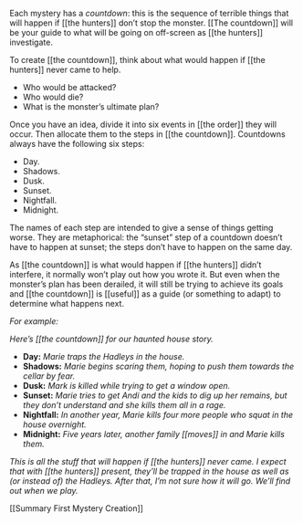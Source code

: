 
Each mystery has a *countdown*: this is the sequence of terrible things that will happen if [[the hunters]] don’t stop the monster. [[The countdown]] will be your guide to what will be going on off-screen as [[the hunters]] investigate.

To create [[the countdown]], think about what would happen if [[the hunters]] never came to help.

- Who would be attacked?
- Who would die?
- What is the monster’s ultimate plan?

Once you have an idea, divide it into six events in [[the order]] they will occur. Then allocate them to the steps in [[the countdown]]. Countdowns always have the following six steps:

- Day.
- Shadows.
- Dusk.
- Sunset.
- Nightfall.
- Midnight.

The names of each step are intended to give a sense of things getting worse. They are metaphorical: the “sunset” step of a countdown doesn’t have to happen at sunset; the steps don’t have to happen on the same day.

As [[the countdown]] is what would happen if [[the hunters]] didn’t interfere, it normally won’t play out how you wrote it. But even when the monster’s plan has been derailed, it will still be trying to achieve its goals and [[the countdown]] is [[useful]] as a guide (or something to adapt) to determine what happens next.

*For example:*

*Here’s [[the countdown]] for our haunted house story.*

- **Day:** *Marie traps the Hadleys in the house.*
- **Shadows:** *Marie begins scaring them, hoping to push them towards the cellar by fear.*
- **Dusk:** *Mark is killed while trying to get a window open.*
- **Sunset:** *Marie tries to get Andi and the kids to dig up her remains, but they don’t understand and she kills them all in a rage.*
- **Nightfall:** *In another year, Marie kills four more people who squat in the house overnight.*
- **Midnight:** *Five years later, another family [[moves]] in and Marie kills them.*

*This is all the stuff that will happen if [[the hunters]] never came. I expect that with [[the hunters]] present, they’ll be trapped in the house as well as (or instead of) the Hadleys. After that, I’m not sure how it will go. We’ll find out when we play.*

[[Summary First Mystery Creation]]